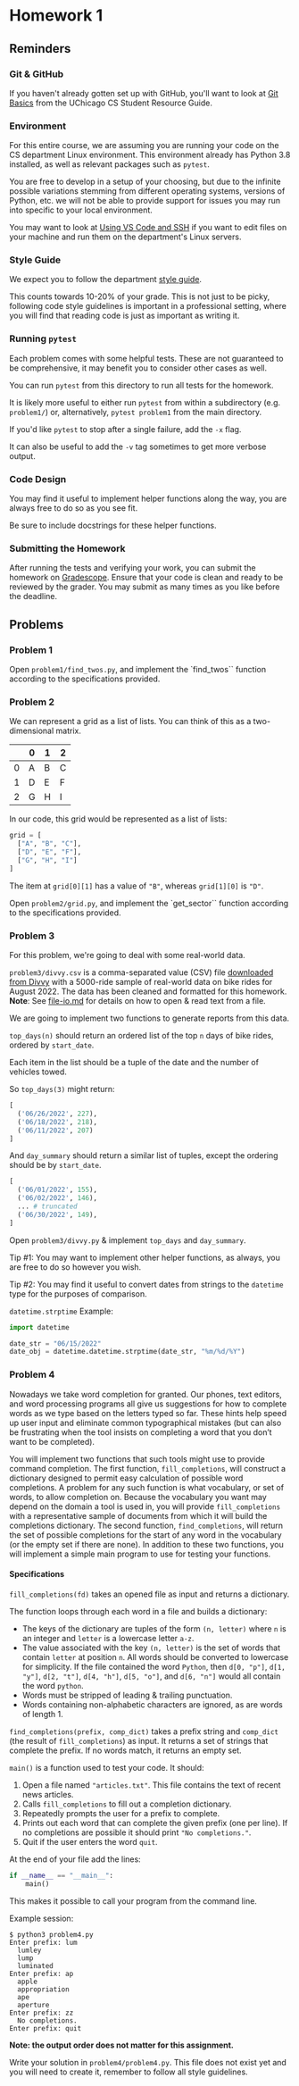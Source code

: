 # Homework 1

## Reminders

### Git & GitHub

If you haven't already gotten set up with GitHub, you'll want to look at [Git Basics](https://uchicago-cs.github.io/student-resource-guide/tutorials/git-basics.html) from the UChicago CS Student Resource Guide.

### Environment

For this entire course, we are assuming you are running your code on the CS department Linux environment.
This environment already has Python 3.8 installed, as well as relevant packages such as `pytest`.

You are free to develop in a setup of your choosing, but due to the infinite possible variations stemming from different operating systems, versions of Python, etc. we will not be able to provide support for issues you may run into specific to your local environment.

You may want to look at [Using VS Code and SSH](https://uchicago-cs.github.io/student-resource-guide/vscode/ssh.html) if you want to edit files on your machine and run them on the department's Linux servers.

### Style Guide

We expect you to follow the department [style guide](https://uchicago-cs.github.io/student-resource-guide/style-guide/python.html).

This counts towards 10-20% of your grade. This is not just to be picky, following code style guidelines is important in a professional setting, where you will find that reading code is just as important as writing it.

### Running `pytest`

Each problem comes with some helpful tests.  These are not guaranteed to be comprehensive, it may benefit you to consider other cases as well.

You can run `pytest` from this directory to run all tests for the homework.

It is likely more useful to either run `pytest` from within a subdirectory (e.g. `problem1/`) or, alternatively, `pytest problem1` from the main directory.

If you'd like `pytest` to stop after a single failure, add the `-x` flag.

It can also be useful to add the `-v` tag sometimes to get more verbose output.


### Code Design

You may find it useful to implement helper functions along the way,  you are always free to do so as you see fit.

Be sure to include docstrings for these helper functions.

### Submitting the Homework
After running the tests and verifying your work, you can submit the homework on [Gradescope](https://www.gradescope.com/courses/484505). Ensure that your code is clean and ready to be reviewed by the grader. You may submit as many times as you like before the deadline. 


## Problems

### Problem 1

Open `problem1/find_twos.py`, and implement the `find_twos`` function according to the specifications provided.

### Problem 2

We can represent a grid as a list of lists.  You can think of this as a two-dimensional matrix.


|   | 0 | 1 | 2 |
|---|---|---|---|
| 0 | A | B | C |
| 1 | D | E | F |
| 2 | G | H | I |

In our code, this grid would be represented as a list of lists:

```python
grid = [
  ["A", "B", "C"],
  ["D", "E", "F"],
  ["G", "H", "I"]
]
```

The item at `grid[0][1]` has a value of `"B"`, whereas
`grid[1][0]` is `"D"`.

Open `problem2/grid.py`, and implement the `get_sector`` function according to the specifications provided.

### Problem 3

For this problem, we're going to deal with some real-world data.

`problem3/divvy.csv` is a comma-separated value (CSV) file [downloaded from Divvy](https://ride.divvybikes.com/system-data) with a 5000-ride sample of real-world data on bike rides for August 2022. The data has been cleaned and formatted for this homework.
**Note**: See [file-io.md](file-io.md) for details on how to open & read text from a file.

We are going to implement two functions to generate reports from this data.

`top_days(n)` should return an ordered list of the top `n` days of bike rides, ordered by `start_date`.

Each item in the list should be a tuple of the date and the number of vehicles towed.

So `top_days(3)` might return:

```python
[
  ('06/26/2022', 227),
  ('06/18/2022', 218), 
  ('06/11/2022', 207)
]
```

And `day_summary` should return a similar list of tuples, except the ordering should be by `start_date`.

```python
[
  ('06/01/2022', 155),
  ('06/02/2022', 146),
  ... # truncated
  ('06/30/2022', 149),
]
```

Open `problem3/divvy.py` & implement `top_days` and `day_summary`.

Tip #1: You may want to implement other helper functions, as always, you are free to do so however you wish.

Tip #2: You may find it useful to convert dates from strings to the `datetime` type for the purposes of comparison.

`datetime.strptime` Example:
```python
import datetime

date_str = "06/15/2022"
date_obj = datetime.datetime.strptime(date_str, "%m/%d/%Y")
```

### Problem 4

Nowadays we take word completion for granted. Our phones, text editors, and word processing programs all give us suggestions for how to complete words as we type based on the letters typed so far. These hints help speed up user input and eliminate common typographical mistakes (but can also be frustrating when the tool insists on completing a word that you don’t want to be completed).

You will implement two functions that such tools might use to provide command completion. The first function, `fill_completions`, will construct a dictionary designed to permit easy calculation of possible word completions. A problem for any such function is what vocabulary, or set of words, to allow completion on. Because the vocabulary you want may depend on the domain a tool is used in, you will provide `fill_completions` with a representative sample of documents from which it will build the completions dictionary. The second function, `find_completions`, will return the set of possible completions for the start of any word in the vocabulary (or the empty set if there are none). In addition to these two functions, you will implement a simple main program to use for testing your functions.

#### Specifications

`fill_completions(fd)` takes an opened file as input and returns a dictionary.

The function loops through each word in a file and builds a dictionary:

- The keys of the dictionary are tuples of the form `(n, letter)` where `n` is an integer and `letter` is a lowercase letter `a-z`.
- The value associated with the key `(n, letter)` is the set of words that contain `letter` at position `n`.  All words should be converted to lowercase for simplicity.  If the file contained the word `Python`, then `d[0, "p"]`, `d[1, "y"]`, `d[2, "t"]`, `d[4, "h"]`, `d[5, "o"]`, and `d[6, "n"]` would all contain the word `python`.
- Words must be stripped of leading & trailing punctuation.
- Words containing non-alphabetic characters are ignored, as are words of length 1.

`find_completions(prefix, comp_dict)` takes a prefix string and `comp_dict` (the result of `fill_completions`) as input.  It returns a set of strings that complete the prefix. If no words match, it returns an empty set.

`main()` is a function used to test your code. It should:

1. Open a file named `"articles.txt"`.  This file contains the text of recent news articles.
2. Calls `fill_completions` to fill out a completion dictionary.
3. Repeatedly prompts the user for a prefix to complete.
4. Prints out each word that can complete the given prefix (one per line). If no completions are possible it should print `"No completions."`.
5. Quit if the user enters the word `quit`.

At the end of your file add the lines:

```python
if __name__ == "__main__":
    main()
```

This makes it possible to call your program from the command line.

Example session:

```
$ python3 problem4.py
Enter prefix: lum
  lumley
  lump
  luminated
Enter prefix: ap
  apple
  appropriation
  ape
  aperture
Enter prefix: zz
  No completions.
Enter prefix: quit
```

**Note: the output order does not matter for this assignment.**

Write your solution in `problem4/problem4.py`.  This file does not exist yet and you will need to create it, remember to follow all style guidelines.
